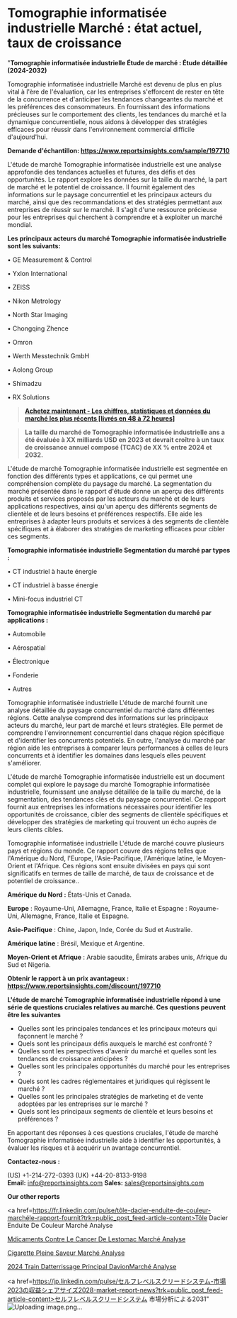 # Tomographie informatisée industrielle Marché : état actuel, taux de croissance

"<strong>Tomographie informatisée industrielle Étude de marché : Étude détaillée (2024-2032)</strong>

Tomographie informatisée industrielle Marché est devenu de plus en plus vital à l'ère de l'évaluation, car les entreprises s'efforcent de rester en tête de la concurrence et d'anticiper les tendances changeantes du marché et les préférences des consommateurs. En fournissant des informations précieuses sur le comportement des clients, les tendances du marché et la dynamique concurrentielle, nous aidons à développer des stratégies efficaces pour réussir dans l'environnement commercial difficile d'aujourd'hui.

<strong>Demande d'échantillon: <a href=https://www.reportsinsights.com/sample/197710>https://www.reportsinsights.com/sample/197710</a></strong>

L'étude de marché Tomographie informatisée industrielle est une analyse approfondie des tendances actuelles et futures, des défis et des opportunités. Le rapport explore les données sur la taille du marché, la part de marché et le potentiel de croissance. Il fournit également des informations sur le paysage concurrentiel et les principaux acteurs du marché, ainsi que des recommandations et des stratégies permettant aux entreprises de réussir sur le marché. Il s'agit d'une ressource précieuse pour les entreprises qui cherchent à comprendre et à exploiter un marché mondial.

<strong>Les principaux acteurs du marché Tomographie informatisée industrielle sont les suivants:</strong>

• GE Measurement & Control

• Yxlon International

• ZEISS

• Nikon Metrology

• North Star Imaging

• Chongqing Zhence

• Omron

• Werth Messtechnik GmbH

• Aolong Group

• Shimadzu

• RX Solutions
<blockquote><a href=https://www.reportsinsights.com/buynow/197710><span style=text-decoration: underline;><strong>Achetez maintenant - Les chiffres, statistiques et données du marché les plus récents [livrés en 48 à 72 heures]</strong></span></a></blockquote>
<blockquote><span style=text-decoration: underline;><strong>La taille du marché de Tomographie informatisée industrielle ans a été évaluée à XX milliards USD en 2023 et devrait croître à un taux de croissance annuel composé (TCAC) de XX % entre 2024 et 2032.</strong></span></blockquote>
L'étude de marché Tomographie informatisée industrielle est segmentée en fonction des différents types et applications, ce qui permet une compréhension complète du paysage du marché. La segmentation du marché présentée dans le rapport d'étude donne un aperçu des différents produits et services proposés par les acteurs du marché et de leurs applications respectives, ainsi qu'un aperçu des différents segments de clientèle et de leurs besoins et préférences respectifs. Elle aide les entreprises à adapter leurs produits et services à des segments de clientèle spécifiques et à élaborer des stratégies de marketing efficaces pour cibler ces segments.

<strong>Tomographie informatisée industrielle Segmentation du marché par types :</strong>

• CT industriel à haute énergie

• CT industriel à basse énergie

• Mini-focus industriel CT

<strong>Tomographie informatisée industrielle Segmentation du marché par applications :</strong>

• Automobile

• Aérospatial

• Électronique

• Fonderie

• Autres

Tomographie informatisée industrielle L'étude de marché fournit une analyse détaillée du paysage concurrentiel du marché dans différentes régions. Cette analyse comprend des informations sur les principaux acteurs du marché, leur part de marché et leurs stratégies. Elle permet de comprendre l'environnement concurrentiel dans chaque région spécifique et d'identifier les concurrents potentiels. En outre, l'analyse du marché par région aide les entreprises à comparer leurs performances à celles de leurs concurrents et à identifier les domaines dans lesquels elles peuvent s'améliorer.

L'étude de marché Tomographie informatisée industrielle est un document complet qui explore le paysage du marché Tomographie informatisée industrielle, fournissant une analyse détaillée de la taille du marché, de la segmentation, des tendances clés et du paysage concurrentiel. Ce rapport fournit aux entreprises les informations nécessaires pour identifier les opportunités de croissance, cibler des segments de clientèle spécifiques et développer des stratégies de marketing qui trouvent un écho auprès de leurs clients cibles.

Tomographie informatisée industrielle L'étude de marché couvre plusieurs pays et régions du monde. Ce rapport couvre des régions telles que l'Amérique du Nord, l'Europe, l'Asie-Pacifique, l'Amérique latine, le Moyen-Orient et l'Afrique. Ces régions sont ensuite divisées en pays qui sont significatifs en termes de taille de marché, de taux de croissance et de potentiel de croissance..

<strong>Amérique du Nord :</strong> États-Unis et Canada.

<strong>Europe</strong> : Royaume-Uni, Allemagne, France, Italie et Espagne : Royaume-Uni, Allemagne, France, Italie et Espagne.

<strong>Asie-Pacifique</strong> : Chine, Japon, Inde, Corée du Sud et Australie.

<strong>Amérique latine</strong> : Brésil, Mexique et Argentine.

<strong>Moyen-Orient et Afrique</strong> : Arabie saoudite, Émirats arabes unis, Afrique du Sud et Nigeria.

<strong>Obtenir le rapport à un prix avantageux : <a href=https://www.reportsinsights.com/discount/197710>https://www.reportsinsights.com/discount/197710</a></strong>

<strong>L'étude de marché Tomographie informatisée industrielle répond à une série de questions cruciales relatives au marché. Ces questions peuvent être les suivantes</strong>
<ul>
  <li>Quelles sont les principales tendances et les principaux moteurs qui façonnent le marché ?</li>
  <li>Quels sont les principaux défis auxquels le marché est confronté ?</li>
  <li>Quelles sont les perspectives d'avenir du marché et quelles sont les tendances de croissance anticipées ?</li>
  <li>Quelles sont les principales opportunités du marché pour les entreprises ?</li>
  <li>Quels sont les cadres réglementaires et juridiques qui régissent le marché ?</li>
  <li>Quelles sont les principales stratégies de marketing et de vente adoptées par les entreprises sur le marché ?</li>
  <li>Quels sont les principaux segments de clientèle et leurs besoins et préférences ?</li>
</ul>
En apportant des réponses à ces questions cruciales, l'étude de marché Tomographie informatisée industrielle aide à identifier les opportunités, à évaluer les risques et à acquérir un avantage concurrentiel.

<strong>Contactez-nous :</strong>

(US) +1-214-272-0393
(UK) +44-20-8133-9198
<strong>Email:</strong> <a>info@reportsinsights.com</a>
<strong>Sales:</strong> <a>sales@reportsinsights.com</a>

<strong>Our other reports</strong>

<a href=https://fr.linkedin.com/pulse/tôle-dacier-enduite-de-couleur-marchéle-rapport-fournit?trk=public_post_feed-article-content>Tôle Dacier Enduite De Couleur Marché Analyse</a>

<a href=https://www.linkedin.com/pulse/m%C3%A9dicaments-contre-le-cancer-de-lestomac-march%C3%A9-vfwdf/>Mdicaments Contre Le Cancer De Lestomac Marché Analyse</a>

<a href=https://www.linkedin.com/pulse/cigarette-pleine-saveur-march%C3%A9-donn%C3%A9es-d%C3%A9taill%C3%A9es-619ef/>Cigarette Pleine Saveur Marché Analyse</a>

<a href=https://www.linkedin.com/pulse/2024-train-datterrissage-principal-davionmarch%C3%A9-3vfbc/>2024 Train Datterrissage Principal DavionMarché Analyse</a>

<a href=https://jp.linkedin.com/pulse/セルフレベルスクリードシステム-市場2023の収益シェアサイズ2028-market-report-news?trk=public_post_feed-article-content>セルフレベルスクリードシステム 市場分析による2031</a>"
![Uploading image.png…]()
